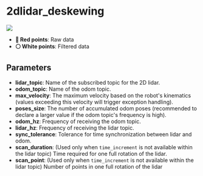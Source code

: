 # 2dlidar_deskewing

<img src="https://github.com/user-attachments/assets/a0e436d5-22eb-416d-8656-ea0618ed8171">



- **🔴 Red points**: Raw data
- **⚪ White points**: Filtered data

## Parameters

- **lidar_topic**: Name of the subscribed topic for the 2D lidar.
- **odom_topic**: Name of the odom topic.
- **max_velocity**: The maximum velocity based on the robot's kinematics (values exceeding this velocity will trigger exception handling).
- **poses_size**: The number of accumulated odom poses (recommended to declare a larger value if the odom topic's frequency is high).
- **odom_hz**: Frequency of receiving the odom topic.
- **lidar_hz**: Frequency of receiving the lidar topic.
- **sync_tolerance**: Tolerance for time synchronization between lidar and odom.
- **scan_duration**: (Used only when `time_increment` is not available within the lidar topic) Time required for one full rotation of the lidar.
- **scan_point**: (Used only when `time_increment` is not available within the lidar topic) Number of points in one full rotation of the lidar